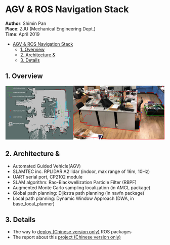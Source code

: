 # AGV & ROS Navigation Stack
**Author**: Shimin Pan\
**Place**: ZJU (Mechanical Engineering Dept.)\
**Time**: April 2019

- [AGV & ROS Navigation Stack](#agv--ros-navigation-stack)
  - [1. Overview](#1-overview)
  - [2. Architecture &](#2-architecture-)
  - [3. Details](#3-details)

## 1. Overview
![SLAM_Sketch](https://raw.githubusercontent.com/InspireFish/ZJU_ROS_AGV/master/markdown/slam.png)

## 2. Architecture & 
* Automated Guided Vehicle(AGV)
* SLAMTEC inc. RPLIDAR A2 lidar (indoor, max range of 16m, 10Hz)
* UART serial port, CP2102 module
* SLAM algorithm: Rao-Blackwellization Particle Filter (RBPF)
* Augmented Monte Carlo sampling localization (in AMCL package)
* Global path planning: Dijkstra path planning (in navfn package)
* Local path planning: Dynamic Window Approach (DWA, in base_local_planner)

## 3. Details
* The way to [deploy (Chinese version only)](怎样使用我的毕业设计.docx) ROS packages
* The report about this [project (Chinese version only)](毕业论文_潘世民.docx)